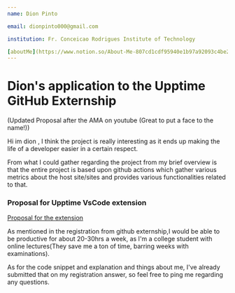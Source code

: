 ```yaml
---
name: Dion Pinto

email: dionpinto000@gmail.com

institution: Fr. Conceicao Rodrigues Institute of Technology

[aboutMe](https://www.notion.so/About-Me-807cd1cdf95940e1b97a92093c4be2bb)
---
```



# Dion's application to the Upptime GitHub Externship

(Updated Proposal after the AMA on youtube (Great to put a face to the name!))

Hi im dion , I think the project is really interesting as it ends up making the life of a developer easier in a certain respect. 

From what I could gather regarding the project from my brief overview is that the entire project is based upon github actions which gather various metrics about the host site/sites and provides various functionalities related to that.
 
### Proposal for Upptime VsCode extension

[Proposal for the extension](https://www.notion.so/GitHub-Externship-a25eece46edc4d32acaa46d58fae1b0d)



As mentioned in the registration from github externship,I would be able to be productive for about 20-30hrs a week, as I'm a college student with online lectures(They save me a ton of time, barring weeks with examinations).

As for the code snippet and explanation and things about me, I've already submitted that on my registration answer, so feel free to ping me regarding any questions.
